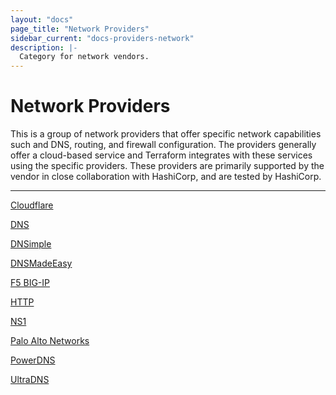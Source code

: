 ```yaml
---
layout: "docs"
page_title: "Network Providers"
sidebar_current: "docs-providers-network"
description: |-
  Category for network vendors.
---
```


# Network Providers

This is a group of network providers that offer specific network capabilities
such and DNS, routing, and firewall configuration.  The providers generally
offer a cloud-based service and Terraform integrates with these services using
the specific providers.  These providers are primarily supported by the vendor
in close collaboration with HashiCorp, and are tested by HashiCorp.

---


[Cloudflare](/docs/providers/cloudflare/index.html)

[DNS](/docs/providers/dns/index.html)

[DNSimple](/docs/providers/dnsimple/index.html)

[DNSMadeEasy](/docs/providers/dme/index.html)

[F5 BIG-IP](/docs/providers/bigip/index.html)

[HTTP](/docs/providers/http/index.html)

[NS1](/docs/providers/ns1/index.html)

[Palo Alto Networks](/docs/providers/panos/index.html)

[PowerDNS](/docs/providers/powerdns/index.html)

[UltraDNS](/docs/providers/ultradns/index.html)
